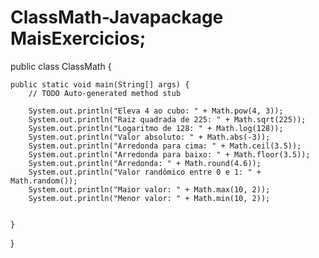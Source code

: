 # ClassMath-Javapackage MaisExercicios;

public class ClassMath {

	public static void main(String[] args) {
		// TODO Auto-generated method stub

		System.out.println("Eleva 4 ao cubo: " + Math.pow(4, 3));
		System.out.println("Raiz quadrada de 225: " + Math.sqrt(225));
		System.out.println("Logaritmo de 128: " + Math.log(128));
		System.out.println("Valor absoluto: " + Math.abs(-3));
		System.out.println("Arredonda para cima: " + Math.ceil(3.5));
		System.out.println("Arredonda para baixo: " + Math.floor(3.5));
		System.out.println("Arredonda: " + Math.round(4.6));
		System.out.println("Valor randômico entre 0 e 1: " + Math.random());
		System.out.println("Maior valor: " + Math.max(10, 2));
		System.out.println("Menor valor: " + Math.min(10, 2));
		
		
	}

}
